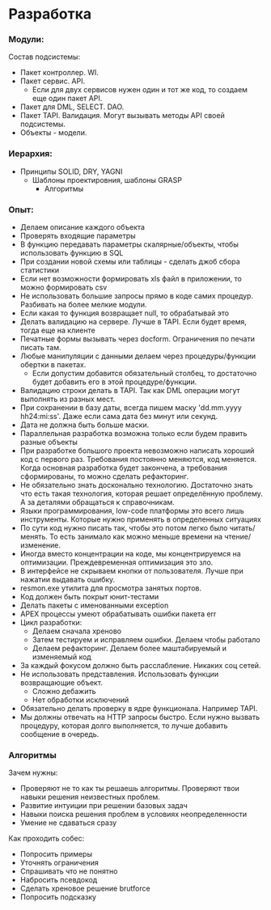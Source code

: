 # Разработка

### Модули:

Состав подсистемы:
  - Пакет контроллер. WI.
  - Пакет сервис. API. 
    - Если для двух сервисов нужен один и тот же код, то создаем еще один пакет API.
  - Пакет для DML, SELECT. DAO.
  - Пакет TAPI. Валидация. Могут вызывать методы API своей подсистемы.
  - Объекты - модели. 

### Иерархия:
  - Принципы SOLID, DRY, YAGNI
    - Шаблоны проектировния, шаблоны GRASP
      - Алгоритмы

### Опыт: 
  - Делаем описание каждого объекта
  - Проверять входящие параметры
  - В функцию передавать параметры скалярные/объекты, чтобы использовать функцию в SQL
  - При создании новой схемы или таблицы - сделать джоб сбора статистики
  - Если нет возможности формировать xls файл в приложении, то можно формировать csv
  - Не использовать большие запросы прямо в коде самих процедур. Разбивать на более мелкие модули.
  - Если какая то функция возвращает null, то обрабатывай это
  - Делать валидацию на сервере. Лучше в TAPI. Если будет время, тогда еще на клиенте
  - Печатные формы вызывать через docform. Ограничения по печати писать там.
  - Любые манипуляции с данными делаем через процедуры/функции обертки в пакетах.
    - Если допустим добавится обязательный столбец, то достаточно будет добавить его в этой процедуре/функции.
  - Валидацию строки делать в TAPI. Так как DML операции могут выполнять из разных мест.
  - При сохранении в базу даты, всегда пишем маску 'dd.mm.yyyy hh24:mi:ss'. Даже если сама дата без минут или секунд.
  - Дата не должна быть больше маски.
  - Параллельная разработка возможна только если будем править разные объекты
  - При разработке большого проекта невозможно написать хороший код с первого раз. Требования постоянно меняются, код меняется. Когда основная разработка будет закончена, а требования сформированы, то можно сделать рефакторинг.
  - Не обязательно знать досконально технологию. Достаточно знать что есть такая технология, которая решает определённую проблему. А за деталями обращаться к справочникам.
  - Языки программирования, low-code платформы это всего лишь инструменты. Которые нужно применять в определенных ситуациях
  - По сути код нужно писать так, чтобы это потом легко было читать/менять. То есть занимало как можно меньше времени на чтение/изменение.
  - Иногда вместо концентрации на коде, мы концентрируемся на оптимизации. Преждевременная оптимизация это зло.
  - В интерфейсе не скрываем кнопки от пользователя. Лучше при нажатии выдавать ошибку.
  - resmon.exe утилита для просмотра занятых портов.
  - Код должен быть покрыт юнит-тестами
  - Делать пакеты с именованными exception
  - APEX процессы умеют обрабатывать ошибки пакета err
  - Цикл разработки: 
    - Делаем сначала хреново
	- Затем тестируем и исправляем ошибки. Делаем чтобы работало
	- Делаем рефакторинг. Делаем более маштабируемый и изменяемый код
  - За каждый фокусом должно быть расслабление. Никаких соц сетей.
  - Не использовать представления. Использовать функции возвращающие объект.
    - Сложно дебажить
    - Нет обработки исключений
  - Обязательно делать проверку в ядре функционала. Например TAPI. 
  - Мы должны отвечать на HTTP запросы быстро. Если нужно вызвать процедуру, которая долго выполняется, то лучше добавить сообщение в очередь.

### Алгоритмы

Зачем нужны:
  - Проверяют не то как ты решаешь алгоритмы. Проверяют твои навыки решения неизвестных проблем.
  - Развитие интуиции при решении базовых задач
  - Навыки поиска решения проблем в условиях неопределенности
  - Умение не сдаваться сразу

Как проходить собес:
  - Попросить примеры
  - Уточнять ограничения
  - Спрашивать что не понятно
  - Набросить псевдокод
  - Сделать хреновое решение brutforce
  - Попросить подсказку